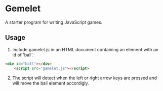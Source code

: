 # Gemelet

A starter program for writing JavaScript games.

## Usage

1. Include gamelet.js in an HTML document containing an element with an id of 'ball'.

``` html
<div id="ball"></div>
    <script src="gamelet.js"></script>
```

2. The script will detect when the left or right arrow keys are pressed and will move the ball element accordigly.
